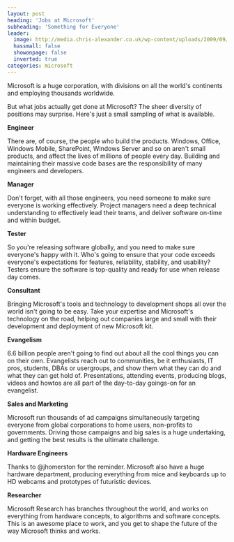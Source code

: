 ```yaml
---
layout: post
heading: 'Jobs at Microsoft'
subheading: 'Something for Everyone'
leader:
  image: http://media.chris-alexander.co.uk/wp-content/uploads/2009/09/tvp.png
  hassmall: false
  showonpage: false
  inverted: true
categories: microsoft
---
```


Microsoft is a huge corporation, with divisions on all the world's continents and employing thousands worldwide.

But what jobs actually get done at Microsoft? The sheer diversity of positions may surprise. Here's just a small sampling of what is available.

<!-- Replace missing image from http://media.chris-alexander.co.uk/wp-content/uploads/2009/09/tvp.png -->

**Engineer**

There are, of course, the people who build the products. Windows, Office, Windows Mobile, SharePoint, Windows Server and so on aren't small products, and affect the lives of millions of people every day. Building and maintaining their massive code bases are the responsibility of many engineers and developers.

**Manager**

Don't forget, with all those engineers, you need someone to make sure everyone is working effectively. Project managers need a deep technical understanding to effectively lead their teams, and deliver software on-time and within budget.

**Tester**

So you're releasing software globally, and you need to make sure everyone's happy with it. Who's going to ensure that your code exceeds everyone's expectations for features, reliability, stability, and usability? Testers ensure the software is top-quality and ready for use when release day comes.

**Consultant**

Bringing Microsoft's tools and technology to development shops all over the world isn't going to be easy. Take your expertise and Microsoft's technology on the road, helping out companies large and small with their development and deployment of new Microsoft kit.

**Evangelism**

6.6 billion people aren't going to find out about all the cool things you can on their own. Evangelists reach out to communities, be it enthusiasts, IT pros, students, DBAs or usergroups, and show them what they can do and what they can get hold of. Presentations, attending events, producing blogs, videos and howtos are all part of the day-to-day goings-on for an evangelist.

**Sales and Marketing**

Microsoft run thousands of ad campaigns simultaneously targeting everyone from global corporations to home users, non-profits to governments. Driving those campaigns and big sales is a huge undertaking, and getting the best results is the ultimate challenge.

**Hardware Engineers**

Thanks to @jhomerston for the reminder. Microsoft also have a huge hardware department, producing everything from mice and keyboards up to HD webcams and prototypes of futuristic devices.

**Researcher**

Microsoft Research has branches throughout the world, and works on everything from hardware concepts, to algorithms and software concepts. This is an awesome place to work, and you get to shape the future of the way Microsoft thinks and works.

